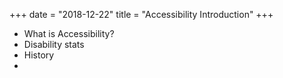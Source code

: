 +++
date = "2018-12-22"
title = "Accessibility Introduction"
+++

* What is Accessibility?
* Disability stats
* History
* 

